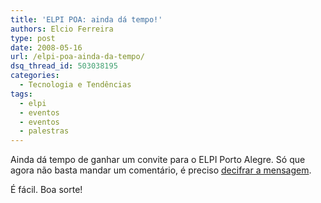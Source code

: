 ```yaml
---
title: 'ELPI POA: ainda dá tempo!'
authors: Elcio Ferreira
type: post
date: 2008-05-16
url: /elpi-poa-ainda-da-tempo/
dsq_thread_id: 503038195
categories:
  - Tecnologia e Tendências
tags:
  - elpi
  - eventos
  - eventos
  - palestras
---
```

Ainda dá tempo de ganhar um convite para o ELPI Porto Alegre. Só que agora não basta mandar um comentário, é preciso [decifrar a mensagem][1].

É fácil. Boa sorte!

 [1]: https://elcio.com.br/mensagem